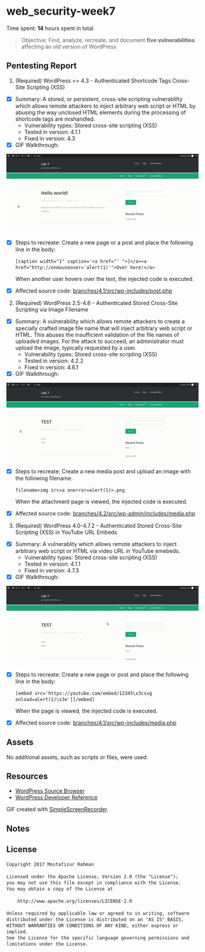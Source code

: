 # web_security-week7


Time spent: **14** hours spent in total

> Objective: Find, analyze, recreate, and document **five vulnerabilities** affecting an old version of WordPress

## Pentesting Report

1. (Required) WordPress <= 4.3 - Authenticated Shortcode Tags Cross-Site Scripting (XSS)
  - [x] Summary: A stored, or persistent, cross-site scripting vulnerablilty which allows remote attackers to inject arbitrary web script or HTML by abusing the way unclosed HTML elements during the processing of shortcode tags are mishandled.
    - Vulnerability types: Stored cross-site scripting (XSS)
    - Tested in version: 4.1.1
    - Fixed in version: 4.3
  - [x] GIF Walkthrough:

<img src='https://github.com/brandonmchin/CodePath/blob/master/Week7/Images/week7_demo1.gif' title='Demo 1' alt='Demo 1' /> 

  - [x] Steps to recreate: Create a new page or a post and place the following line in the body:

    ```
    [caption width="1" caption='<a href="' ">]</a><a href="http://onmouseover='alert(1)'">Over here!</a>
    ```

    When another user hovers over the text, the injected code is executed.

  - [x] Affected source code: [branches/4.1/src/wp-includes/post.php](https://core.trac.wordpress.org/browser/branches/4.1/src/wp-includes/post.php)

2. (Required) WordPress 2.5-4.6 - Authenticated Stored Cross-Site Scripting via Image Filename
  - [x] Summary: A vulnerability which allows remote attackers to create a specially crafted image file name that will inject arbitrary web script or HTML.  This abuses the insufficient validation of the file names of uploaded images.  For the attack to succeed, an administrator must upload the image, typically requested by a user.
    - Vulnerability types: Stored cross-site scripting (XSS)
    - Tested in version: 4.2.2
    - Fixed in version: 4.6.1
  - [x] GIF Walkthrough: 

<img src='https://github.com/brandonmchin/CodePath/blob/master/Week7/Images/week7_demo2.gif' title='Demo 2' alt='Demo 2' /> 

  - [x] Steps to recreate: Create a new media post and upload an image with the following filename:

    ```
    filename<img src=a onerror=alert(1)>.png
    ```

    When the attachment page is viewed, the injected code is executed.

  - [x] Affected source code: [branches/4.2/src/wp-admin/includes/media.php](https://core.trac.wordpress.org/browser/branches/4.2/src/wp-admin/includes/media.php)

3. (Required) WordPress  4.0-4.7.2 - Authenticated Stored Cross-Site Scripting (XSS) in YouTube URL Embeds
  - [x] Summary: A vulnerablity which allows remote attackers to inject arbitrary web script or HTML via video URL in YouTube emebeds.
    - Vulnerability types: Stored cross-site scripting (XSS)
    - Tested in version: 4.1.1
    - Fixed in version: 4.7.3
  - [x] GIF Walkthrough: 

<img src='https://github.com/brandonmchin/CodePath/blob/master/Week7/Images/week7_demo3.gif' title='Demo 3' alt='Demo 3' /> 

  - [x] Steps to recreate: Create a new page or post and place the following line in the body:

    ```
    [embed src='https://youtube.com/embed/12345\x3csvg onload=alert(1)\x3e'][/embed]
    ```

    When the page is viewed, the injected code is executed.

  - [x] Affected source code: [branches/4.1/src/wp-includes/media.php](https://core.trac.wordpress.org/browser/branches/4.1/src/wp-includes/media.php) 

## Assets

No additional assets, such as scripts or files, were used.

## Resources

- [WordPress Source Browser](https://core.trac.wordpress.org/browser/)
- [WordPress Developer Reference](https://developer.wordpress.org/reference/)

GIF created with [SimpleScreenRecorder](http://www.maartenbaert.be/simplescreenrecorder/).

## Notes

## License

    Copyright 2017 Mostafizur Rahman

    Licensed under the Apache License, Version 2.0 (the "License");
    you may not use this file except in compliance with the License.
    You may obtain a copy of the License at

        http://www.apache.org/licenses/LICENSE-2.0

    Unless required by applicable law or agreed to in writing, software
    distributed under the License is distributed on an "AS IS" BASIS,
    WITHOUT WARRANTIES OR CONDITIONS OF ANY KIND, either express or implied.
    See the License for the specific language governing permissions and
    limitations under the License.

